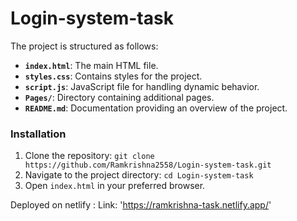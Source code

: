 # Login-system-task

The project is structured as follows:

- **`index.html`**: The main HTML file.
- **`styles.css`**: Contains styles for the project.
- **`script.js`**: JavaScript file for handling dynamic behavior.
- **`Pages/`**: Directory containing additional pages.
- **`README.md`**: Documentation providing an overview of the project.


### Installation

1. Clone the repository: `git clone https://github.com/Ramkrishna2558/Login-system-task.git`
2. Navigate to the project directory: `cd Login-system-task`
3. Open `index.html` in your preferred browser.


Deployed on netlify : 
Link: 'https://ramkrishna-task.netlify.app/'
